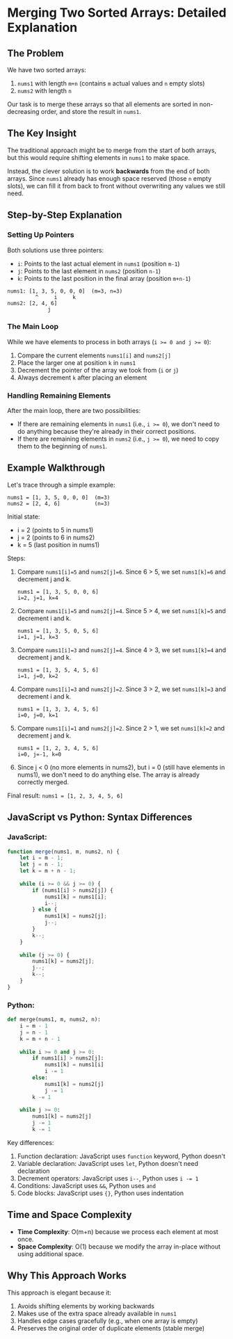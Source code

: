 # Merging Two Sorted Arrays: Detailed Explanation

## The Problem

We have two sorted arrays:
1. `nums1` with length `m+n` (contains `m` actual values and `n` empty slots)
2. `nums2` with length `n`

Our task is to merge these arrays so that all elements are sorted in non-decreasing order, and store the result in `nums1`.

## The Key Insight

The traditional approach might be to merge from the start of both arrays, but this would require shifting elements in `nums1` to make space. 

Instead, the clever solution is to work **backwards** from the end of both arrays. Since `nums1` already has enough space reserved (those `n` empty slots), we can fill it from back to front without overwriting any values we still need.

## Step-by-Step Explanation

### Setting Up Pointers

Both solutions use three pointers:
- `i`: Points to the last actual element in `nums1` (position `m-1`)
- `j`: Points to the last element in `nums2` (position `n-1`)
- `k`: Points to the last position in the final array (position `m+n-1`)

```
nums1: [1, 3, 5, 0, 0, 0]  (m=3, n=3)
         ^     i     k
nums2: [2, 4, 6]
             j
```

### The Main Loop

While we have elements to process in both arrays (`i >= 0 and j >= 0`):
1. Compare the current elements `nums1[i]` and `nums2[j]`
2. Place the larger one at position `k` in `nums1`
3. Decrement the pointer of the array we took from (`i` or `j`)
4. Always decrement `k` after placing an element

### Handling Remaining Elements

After the main loop, there are two possibilities:
- If there are remaining elements in `nums1` (i.e., `i >= 0`), we don't need to do anything because they're already in their correct positions.
- If there are remaining elements in `nums2` (i.e., `j >= 0`), we need to copy them to the beginning of `nums1`.

## Example Walkthrough

Let's trace through a simple example:
```
nums1 = [1, 3, 5, 0, 0, 0]  (m=3)
nums2 = [2, 4, 6]           (n=3)
```

Initial state:
- i = 2 (points to 5 in nums1)
- j = 2 (points to 6 in nums2)
- k = 5 (last position in nums1)

Steps:
1. Compare `nums1[i]=5` and `nums2[j]=6`. Since 6 > 5, we set `nums1[k]=6` and decrement j and k.
   ```
   nums1 = [1, 3, 5, 0, 0, 6]
   i=2, j=1, k=4
   ```

2. Compare `nums1[i]=5` and `nums2[j]=4`. Since 5 > 4, we set `nums1[k]=5` and decrement i and k.
   ```
   nums1 = [1, 3, 5, 0, 5, 6]
   i=1, j=1, k=3
   ```

3. Compare `nums1[i]=3` and `nums2[j]=4`. Since 4 > 3, we set `nums1[k]=4` and decrement j and k.
   ```
   nums1 = [1, 3, 5, 4, 5, 6]
   i=1, j=0, k=2
   ```

4. Compare `nums1[i]=3` and `nums2[j]=2`. Since 3 > 2, we set `nums1[k]=3` and decrement i and k.
   ```
   nums1 = [1, 3, 3, 4, 5, 6]
   i=0, j=0, k=1
   ```

5. Compare `nums1[i]=1` and `nums2[j]=2`. Since 2 > 1, we set `nums1[k]=2` and decrement j and k.
   ```
   nums1 = [1, 2, 3, 4, 5, 6]
   i=0, j=-1, k=0
   ```

6. Since j < 0 (no more elements in nums2), but i = 0 (still have elements in nums1), we don't need to do anything else. The array is already correctly merged.

Final result: `nums1 = [1, 2, 3, 4, 5, 6]`

## JavaScript vs Python: Syntax Differences

### JavaScript:
```javascript
function merge(nums1, m, nums2, n) {
    let i = m - 1;
    let j = n - 1;
    let k = m + n - 1;
    
    while (i >= 0 && j >= 0) {
        if (nums1[i] > nums2[j]) {
            nums1[k] = nums1[i];
            i--;
        } else {
            nums1[k] = nums2[j];
            j--;
        }
        k--;
    }
    
    while (j >= 0) {
        nums1[k] = nums2[j];
        j--;
        k--;
    }
}
```

### Python:
```python
def merge(nums1, m, nums2, n):
    i = m - 1
    j = n - 1
    k = m + n - 1
    
    while i >= 0 and j >= 0:
        if nums1[i] > nums2[j]:
            nums1[k] = nums1[i]
            i -= 1
        else:
            nums1[k] = nums2[j]
            j -= 1
        k -= 1
    
    while j >= 0:
        nums1[k] = nums2[j]
        j -= 1
        k -= 1
```

Key differences:
1. Function declaration: JavaScript uses `function` keyword, Python doesn't
2. Variable declaration: JavaScript uses `let`, Python doesn't need declaration
3. Decrement operators: JavaScript uses `i--`, Python uses `i -= 1`
4. Conditions: JavaScript uses `&&`, Python uses `and`
5. Code blocks: JavaScript uses `{}`, Python uses indentation

## Time and Space Complexity

- **Time Complexity**: O(m+n) because we process each element at most once.
- **Space Complexity**: O(1) because we modify the array in-place without using additional space.

## Why This Approach Works

This approach is elegant because it:
1. Avoids shifting elements by working backwards
2. Makes use of the extra space already available in `nums1`
3. Handles edge cases gracefully (e.g., when one array is empty)
4. Preserves the original order of duplicate elements (stable merge)